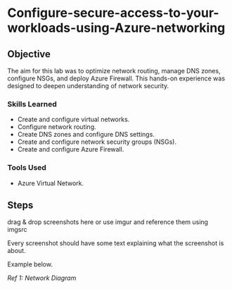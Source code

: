 # Configure-secure-access-to-your-workloads-using-Azure-networking

## Objective

The aim for this lab was to optimize network routing, manage DNS zones, configure NSGs, and deploy Azure Firewall. This hands-on experience was designed to deepen understanding of network security.

### Skills Learned

- Create and configure virtual networks.
- Configure network routing.
- Create DNS zones and configure DNS settings.
- Create and configure network security groups (NSGs).
- Create and configure Azure Firewall.

### Tools Used

- Azure Virtual Network.

## Steps
drag & drop screenshots here or use imgur and reference them using imgsrc

Every screenshot should have some text explaining what the screenshot is about.

Example below.

*Ref 1: Network Diagram*
